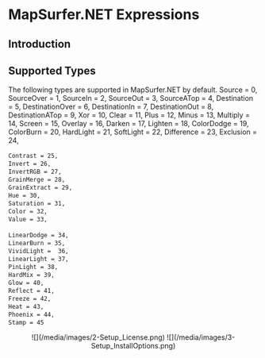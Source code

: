 # MapSurfer.NET Expressions

## Introduction




## Supported Types

The following types are supported in MapSurfer.NET by default.
 Source = 0,
    SourceOver = 1,
    SourceIn = 2,
    SourceOut = 3,
    SourceATop = 4,
    Destination = 5,
    DestinationOver = 6,
    DestinationIn = 7,
    DestinationOut = 8,
    DestinationATop = 9,
    Xor = 10,
    Clear = 11,
    Plus = 12,
    Minus = 13,
    Multiply = 14,
    Screen = 15,
    Overlay = 16,
    Darken = 17,
    Lighten = 18,
    ColorDodge = 19,
    ColorBurn = 20,
    HardLight = 21,
    SoftLight = 22,
    Difference = 23,
    Exclusion = 24,

    Contrast = 25,
    Invert = 26,
    InvertRGB = 27,
    GrainMerge = 28,
    GrainExtract = 29,
    Hue = 30,
    Saturation = 31,
    Color = 32,
    Value = 33,

    LinearDodge = 34,
    LinearBurn = 35,
    VividLight =  36,
    LinearLight = 37,
    PinLight = 38,
    HardMix = 39,
    Glow = 40,
    Reflect = 41,
    Freeze = 42,
    Heat = 43,
    Phoenix = 44,
    Stamp = 45


<center>![](/media/images/2-Setup_License.png)  ![](/media/images/3-Setup_InstallOptions.png)</center>